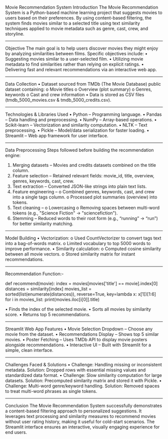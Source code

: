Movie Recommendation System
Introduction
The Movie Recommendation System is a Python-based machine learning project that suggests movies to users based on their preferences. By using content-based filtering, the system finds movies similar to a selected title using text similarity techniques applied to movie metadata such as genre, cast, crew, and storyline.
________________________________________
Objective
The main goal is to help users discover movies they might enjoy by analyzing similarities between films.
Specific objectives include:
•	Suggesting movies similar to a user-selected film.
•	Utilizing movie metadata to find similarities rather than relying on explicit ratings.
•	Delivering fast and relevant recommendations via an interactive web app.
________________________________________
Data Collection
•	Dataset sourced from TMDb (The Movie Database) public dataset containing:
o	Movie titles
o	Overview (plot summary)
o	Genres, keywords
o	Cast and crew information
•	Data is stored as CSV files (tmdb_5000_movies.csv & tmdb_5000_credits.csv).
________________________________________
Technologies & Libraries Used
•	Python – Programming language.
•	Pandas – Data handling and preprocessing.
•	NumPy – Array-based operations.
•	Scikit-learn – Vectorization and similarity computation.
•	NLTK – Text preprocessing.
•	Pickle – Model/data serialization for faster loading.
•	Streamlit – Web app framework for user interface.
________________________________________
Data Preprocessing
Steps followed before building the recommendation engine:
1.	Merging datasets – Movies and credits datasets combined on the title column.
2.	Feature selection – Retained relevant fields: movie_id, title, overview, genres, keywords, cast, crew.
3.	Text extraction – Converted JSON-like strings into plain text lists.
4.	Feature engineering –
o	Combined genres, keywords, cast, and crew into a single tags column.
o	Processed plot summaries (overview) into tokens.
5.	Text cleaning –
o	Lowercasing
o	Removing spaces between multi-word tokens (e.g., "Science Fiction" → "sciencefiction").
6.	Stemming – Reduced words to their root form (e.g., “running” → “run”) for better similarity matching.
________________________________________
Model Building
•	Vectorization:
o	Used CountVectorizer to convert tags text into a bag-of-words matrix.
o	Limited vocabulary to top 5000 words to improve performance.
•	Similarity calculation:
o	Computed cosine similarity between all movie vectors.
o	Stored similarity matrix for instant recommendations.
________________________________________
Recommendation Function:-

def recommend(movie):
    index = movies[movies['title'] == movie].index[0]
    distances = similarity[index]
    movies_list = sorted(list(enumerate(distances)), reverse=True, key=lambda x: x[1])[1:6]
    for i in movies_list:
        print(movies.iloc[i[0]].title)

        
•	Finds the index of the selected movie.
•	Sorts all movies by similarity score.
•	Returns top 5 recommendations.
________________________________________
Streamlit Web App Features
•	Movie Selection Dropdown – Choose any movie from the dataset.
•	Recommendations Display – Shows top 5 similar movies.
•	Poster Fetching – Uses TMDb API to display movie posters alongside recommendations.
•	Interactive UI – Built with Streamlit for a simple, clean interface.
________________________________________
Challenges Faced & Solutions
•	Challenge: Handling missing or inconsistent metadata.
Solution: Dropped rows with essential missing values and standardized data format.
•	Challenge: Slow similarity computation for large datasets.
Solution: Precomputed similarity matrix and stored it with Pickle.
•	Challenge: Multi-word genre/keyword handling.
Solution: Removed spaces to treat multi-word phrases as single tokens.
________________________________________
Conclusion
The Movie Recommendation System successfully demonstrates a content-based filtering approach to personalized suggestions. It leverages text processing and similarity measures to recommend movies without user rating history, making it useful for cold-start scenarios. The Streamlit interface ensures an interactive, visually engaging experience for end users.

